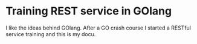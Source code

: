 # Training REST service in GOlang

I like the ideas behind GOlang. After a GO crash course I started a RESTful service training and this is my docu.